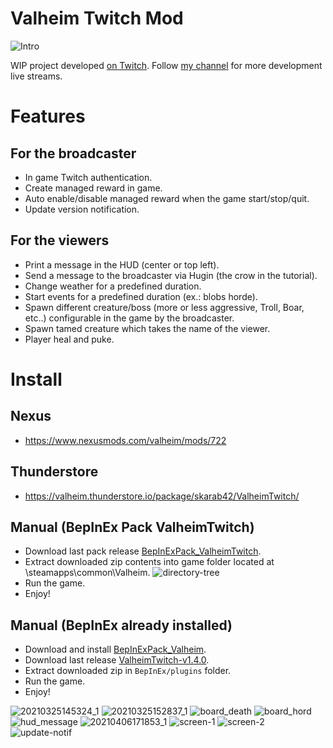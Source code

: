 # Valheim Twitch Mod

![Intro](https://user-images.githubusercontent.com/62928763/112491633-c972b400-8d80-11eb-95ee-f5cdb2373a0c.png)

WIP project developed [on Twitch](https://twitch.tv/skarab42). Follow [my channel](https://twitch.tv/skarab42) for more development live streams.

# Features

## For the broadcaster

- In game Twitch authentication.
- Create managed reward in game.
- Auto enable/disable managed reward when the game start/stop/quit.
- Update version notification.

## For the viewers

- Print a message in the HUD (center or top left).
- Send a message to the broadcaster via Hugin (the crow in the tutorial).
- Change weather for a predefined duration.
- Start events for a predefined duration (ex.: blobs horde).
- Spawn different creature/boss (more or less aggressive, Troll, Boar, etc..) configurable in the game by the broadcaster.
- Spawn tamed creature which takes the name of the viewer.
- Player heal and puke.

# Install

## Nexus

- https://www.nexusmods.com/valheim/mods/722

## Thunderstore

- https://valheim.thunderstore.io/package/skarab42/ValheimTwitch/

## Manual (BepInEx Pack ValheimTwitch)

- Download last pack release [BepInExPack_ValheimTwitch](https://github.com/skarab42/ValheimTwitch/releases/download/v1.4.0/BepInExPack_ValheimTwitch.zip).
- Extract downloaded zip contents into game folder located at <Steam Location>\steamapps\common\Valheim.
  ![directory-tree](https://user-images.githubusercontent.com/62928763/113736538-7c39ff00-96fd-11eb-92ff-9ee949d3ed55.png)
- Run the game.
- Enjoy!

## Manual (BepInEx already installed)

- Download and install [BepInExPack_Valheim](https://valheim.thunderstore.io/package/denikson/BepInExPack_Valheim/).
- Download last release [ValheimTwitch-v1.4.0](https://github.com/skarab42/ValheimTwitch/releases/download/v1.4.0/ValheimTwitch-v1.4.0.zip).
- Extract downloaded zip in `BepInEx/plugins` folder.
- Run the game.
- Enjoy!

![20210325145324_1](https://user-images.githubusercontent.com/62928763/112490412-a267b280-8d7f-11eb-822e-3189abdaae0d.jpg)
![20210325152837_1](https://user-images.githubusercontent.com/62928763/112490416-a398df80-8d7f-11eb-92c1-4cd288b18dc3.jpg)
![board_death](https://user-images.githubusercontent.com/62928763/112490418-a398df80-8d7f-11eb-9f4b-84596615367e.jpg)
![board_hord](https://user-images.githubusercontent.com/62928763/112490419-a398df80-8d7f-11eb-9b05-07c33e5afbec.jpg)
![hud_message](https://user-images.githubusercontent.com/62928763/112490424-a4317600-8d7f-11eb-9c11-1aff075c9c69.jpg)
![20210406171853_1](https://user-images.githubusercontent.com/62928763/113736545-7cd29580-96fd-11eb-9a6f-cd56b35cbedc.jpg)
![screen-1](https://user-images.githubusercontent.com/62928763/112490425-a4ca0c80-8d7f-11eb-940f-d09e02103e61.png)
![screen-2](https://user-images.githubusercontent.com/62928763/112490427-a4ca0c80-8d7f-11eb-8022-ea8316acdf4d.png)
![update-notif](https://user-images.githubusercontent.com/62928763/113736544-7cd29580-96fd-11eb-867a-4fa319eab4d1.png)
